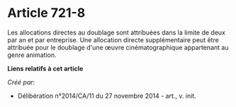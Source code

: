 # Article 721-8

Les allocations directes au doublage sont attribuées dans la limite de deux par an et par entreprise. Une allocation directe
supplémentaire peut être attribuée pour le doublage d'une œuvre cinématographique appartenant au genre animation.

**Liens relatifs à cet article**

_Créé par_:

  - Délibération n°2014/CA/11 du 27 novembre 2014 - art., v. init.
